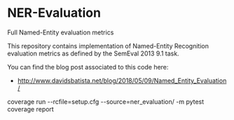 # NER-Evaluation
Full Named-Entity evaluation metrics

This repository contains implementation of Named-Entity Recognition evaluation metrics as defined by the SemEval 2013 9.1 task.

You can find the blog post associated to this code here:

* http://www.davidsbatista.net/blog/2018/05/09/Named_Entity_Evaluation/

coverage run --rcfile=setup.cfg --source=ner_evaluation/ -m pytest
coverage report